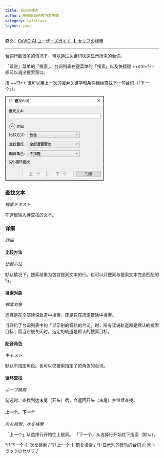 ```yaml
---
title: 台词的搜索
author: 夜輪風超絶技巧変奏曲
category: talktrack
layout: post
---
```

原文：[CeVIO AI ユーザーズガイド ┃ セリフの検索](https://cevio.jp/guide/cevio_ai/talktrack/search/)

---

台词行数很多的情况下，可以通过关键词快速显示所需的台词。

「读说」菜单的「搜索」、台词列表右键菜单的「搜索」以及快捷键 ++ctrl+f++ 都可以调出搜索窗口。

按 ++f3++ 键可以用上一次的搜索关键字和条件继续查找下一句台词（「下一个」）。

![search](images/search_1.png)

### 查找文本

*検索テキスト*

在这里输入待查找的文本。

### 详细

*詳細*

#### 比较方法

*比較方法*

默认情况下，搜索结果为包含搜索文本的行。也可以只搜索与搜索文本完全匹配的行。

#### 搜索对象

*検索対象*

选择是在全部读说轨道中搜索，还是只在选定音轨中搜索。

当开启了台词列表中的「显示别的音轨的台词」时，所有读说轨道都是默认的搜索目标；而当它被关闭时，选定的轨道是默认的搜索目标。

#### 配音角色

*キャスト*

默认不指定角色。也可以仅搜索指定了的角色的台词。

#### 循环查找

*ループ検索*

勾选时，查找到达末尾（开头）后，会返回开头（末尾）并继续查找。

#### 上一个、下一个

*前を検索、次を検索*

「上一个」从选择行开始往上搜索。
「下一个」从选择行开始往下搜索（默认）。

*[「下一个」]: 次を検索 / 
*[「上一个」]: 前を検索 / 
*[「显示别的音轨的台词」]: 別トラックのセリフ / 